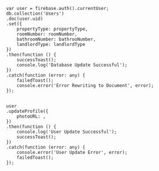 

        var user = firebase.auth().currentUser;
        db.collection('Users')
        .doc(user.uid)
        .set({
            propertyType: propertyType,
            roomNumber: roomNumber,
            bathroomNumber: bathrooNumber,
            landlordType: landlordType
        })
        .then(function () {
            successToast();
            console.log('Database Update Successful');
        })
        .catch(function (error: any) {
            failedToast();
            console.error('Error Rewriting to Document', error);
        });


        user
        .updateProfile({
            photoURL: ,
        })
        .then(function () {
            console.log('User Update Successful');
            successToast();
        })
        .catch(function (error: any) {
            console.error('User Update Error', error);
            failedToast();
        });